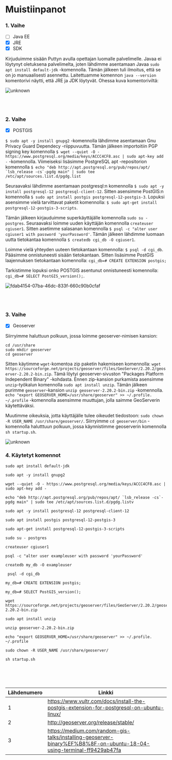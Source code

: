 # Muistiinpanot

### 1. Vaihe
- [ ] Java EE
- [x] JRE 
- [x] SDK

Kirjuduimme sisään Puttyn avulla opettajan luomalle palvelimelle. Javaa ei löytynyt oletuksena palvelimelta, joten lähdimme asentamaan Javaa `sudo apt install default-jdk` -komennolla. Tämän jälkeen tuli ilmoitus, että se on jo manuaalisesti asennettu. Laitettuamme komennon `java --version` komentorivi näytti, että JRE ja JDK löytyvät. Ohessa kuva komentoriviltä:

![unknown](https://user-images.githubusercontent.com/77921212/150959410-e77ee360-18cc-4142-a6fe-c674796a66f0.png)

<br />
<br />

### 2. Vaihe
- [x] POSTGIS

`$ sudo apt -y install gnupg2` -komennolla lähdimme asentamaan Gnu Privacy Guard Dependecy -riippuvuutta. Tämän jälkeen importoitiin PGP signing key komennolla `$ wget --quiet -O - https://www.postgresql.org/media/keys/ACCC4CF8.asc | sudo apt-key add -` -komennolla. Viimeiseksi lisäsimme PostgreSQL apt -repositorion komennolla ```$ echo "deb http://apt.postgresql.org/pub/repos/apt/ `lsb_release -cs`-pgdg main" | sudo tee /etc/apt/sources.list.d/pgdg.list```

Seuraavaksi lähdimme asentamaan postgresql:n komennolla `$ sudo apt -y install postgresql-12 postgresql-client-12`. Sitten asensimme PostGIS:n komennolla `$ sudo apt install postgis postgresql-12-postgis-3`. Lopuksi asensimme vielä tarvittavat paketit komennolla: ```$ sudo apt-get install postgresql-12-postgis-3-scripts```. 

Tämän jälkeen kirjauduimme superkäyttäjälle komennolla `sudo su - postgres`. Seuraavaksi loimme uuden käyttäjän komennolla `createuser cgiuser1`. Sitten asetimme salasanan komennolla `$ psql -c "alter user cgiuser1 with password 'yourPassword'`. Tämän jälkeen lähdimme luomaan uutta tietokantaa komennolla `$ createdb cgi_db -O cgiuser1`. 

Loimme vielä yhteyden uuteen tietokantaan komennolla: `$ psql -d cgi_db`. Pääsimme onnistuneesti sisään tietokantaan. Sitten lisäsimme PostGIS laajennuksen tietokantaan komennolla: ```cgi_db=# CREATE EXTENSION postgis;```

Tarkistimme lopuksi onko POSTGIS asentunut onnistuneesti komennolla: `cgi_db=# SELECT PostGIS_version();`. 

![fdab4154-07ba-46dc-833f-660c90b0cfaf](https://user-images.githubusercontent.com/77921212/150959632-dc90b6ff-88b9-465d-9efa-95ee3e6e3c95.jpg)

<br />
<br />

### 3. Vaihe
- [x] Geoserver

Siirryimme haluttuun polkuun, jossa loimme geoserver-nimisen kansion:
```
cd /usr/share
sudo mkdir geoserver
cd geoserver
```

Sitten käytimme `wget`-komentoa zip paketin hakemiseen komennolla: `wget https://sourceforge.net/projects/geoserver/files/GeoServer/2.20.2/geoserver-2.20.2-bin.zip`. Tämä löytyi geoserver-sivuston "Packages Platform Independent Binary" -kohdasta. Ennen zip-kansion purkamista asensimme `unzip`-työkalun komennolla `sudo apt install unzip`. Tämän jälkeen purimme `geoserver`-kansion `unzip geoserver-2.20.2-bin.zip` -komennolla. `echo "export GEOSERVER_HOME=/usr/share/geoserver" >> ~/.profile. ~/.profile` -komennolla asensimme muuttujan, jolla  saimme GeoServerin käytettäväksi.

Muutimme oikeuksia, jotta käyttäjälle tulee oikeudet tiedostoon: `sudo chown -R USER_NAME /usr/share/geoserver/`. Siirryimme `cd geoserver/bin` -komennolla halutttuun polkuun, jossa käynnistimme geoserverin komennolla `sh startup.sh`. 

![unknown](https://user-images.githubusercontent.com/77921212/150963741-37153174-41f2-4549-a8e1-f9a7e5be7071.png)

### 4. Käytetyt komennot

```
sudo apt install default-jdk
```

```
sudo apt -y install gnupg2
```

```
wget --quiet -O - https://www.postgresql.org/media/keys/ACCC4CF8.asc | sudo apt-key add -
```

```
echo "deb http://apt.postgresql.org/pub/repos/apt/ `lsb_release -cs`-pgdg main" | sudo tee /etc/apt/sources.list.d/pgdg.listv
```

```
sudo apt -y install postgresql-12 postgresql-client-12
```

```
sudo apt install postgis postgresql-12-postgis-3
```

```
sudo apt-get install postgresql-12-postgis-3-scripts
```

```
sudo su - postgres
```

```
createuser cgiuser1
```

```
psql -c "alter user exampleuser with password 'yourPassword'
```

```
createdb my_db -O exampleuser
```

```
 psql -d cgi_db
```

```
my_db=# CREATE EXTENSION postgis;
```

```
my_db=# SELECT PostGIS_version();
```

```
wget https://sourceforge.net/projects/geoserver/files/GeoServer/2.20.2/geoserver-2.20.2-bin.zip
```

```
sudo apt install unzip
```

```
unzip geoserver-2.20.2-bin.zip
```

```
echo "export GEOSERVER_HOME=/usr/share/geoserver" >> ~/.profile. ~/.profile
```

```
sudo chown -R USER_NAME /usr/share/geoserver/
```

```
sh startup.sh
```

<br />
<br />
<br />


| Lähdenumero | Linkki |
| ----------- | ------------------------------------------------------------------------- |
| 1 | https://www.vultr.com/docs/install-the-postgis-extension-for-postgresql-on-ubuntu-linux/                           |
| 2 | http://geoserver.org/release/stable/                          |
| 3 | https://medium.com/random-gis-talks/installing-geoserver-binary%EF%B8%8F-on-ubuntu-18-04-using-terminal-ff9429ab47fa |




